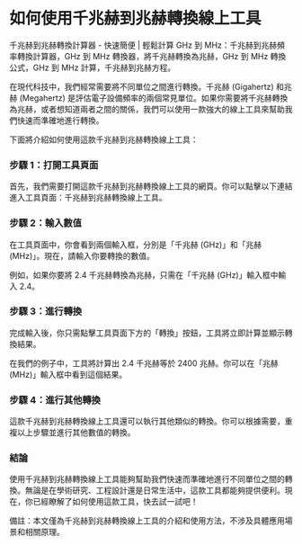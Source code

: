 如何使用千兆赫到兆赫轉換線上工具
================

千兆赫到兆赫轉換計算器 - 快速簡便 | 輕鬆計算 GHz 到 MHz：千兆赫到兆赫頻率轉換計算器，GHz 到 MHz 轉換器，將千兆赫轉換為兆赫，GHz 到 MHz 轉換公式，GHz 到 MHz 計算，千兆赫到兆赫方程。

在現代科技中，我們經常需要將不同單位之間進行轉換。千兆赫 (Gigahertz) 和兆赫 (Megahertz) 是評估電子設備頻率的兩個常見單位。如果你需要將千兆赫轉換為兆赫，或者想知道兩者之間的關係，我們可以使用一款強大的線上工具來幫助我們快速而準確地進行轉換。

下面將介紹如何使用這款千兆赫到兆赫轉換線上工具：

### 步驟 1：打開工具頁面

首先，我們需要打開這款千兆赫到兆赫轉換線上工具的網頁。你可以點擊以下連結進入工具頁面：千兆赫到兆赫轉換線上工具。

### 步驟 2：輸入數值

在工具頁面中，你會看到兩個輸入框，分別是「千兆赫 (GHz)」和「兆赫 (MHz)」。現在，請輸入你要轉換的數值。

例如，如果你要將 2.4 千兆赫轉換為兆赫，只需在「千兆赫 (GHz)」輸入框中輸入 2.4。

### 步驟 3：進行轉換

完成輸入後，你只需點擊工具頁面下方的「轉換」按鈕，工具將立即計算並顯示轉換結果。

在我們的例子中，工具將計算出 2.4 千兆赫等於 2400 兆赫。你可以在「兆赫 (MHz)」輸入框中看到這個結果。

### 步驟 4：進行其他轉換

這款千兆赫到兆赫轉換線上工具還可以執行其他類似的轉換。你可以根據需要，重複以上步驟並進行其他數值的轉換。

### 結論

使用千兆赫到兆赫轉換線上工具能夠幫助我們快速而準確地進行不同單位之間的轉換。無論是在學術研究、工程設計還是日常生活中，這款工具都能夠提供便利。現在，你已經瞭解了如何使用這款工具，快去試一試吧！

備註：本文僅為千兆赫到兆赫轉換線上工具的介紹和使用方法，不涉及具體應用場景和相關原理。